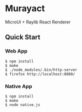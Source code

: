 # Murayact

MicroUI + Raylib React Renderer

## Quick Start

### Web App

```console
$ npm install
$ make
$ ./node_modules/.bin/http-server
$ firefox http://localhost:8080/
```

### Native App

```console
$ npm install
$ make
$ node native.js
```
